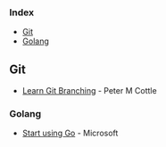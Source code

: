 ### Index

* [Git](#git)
* [Golang](#golang)


## Git

* [Learn Git Branching](https://learngitbranching.js.org/?locale=zh_CN) - Peter M Cottle


### Golang

* [Start using Go](https://docs.microsoft.com/zh-cn/learn/paths/go-first-steps/) - Microsoft
